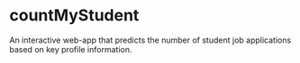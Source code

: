 # countMyStudent
An interactive web-app that predicts the number of student  job applications based on key profile information.

